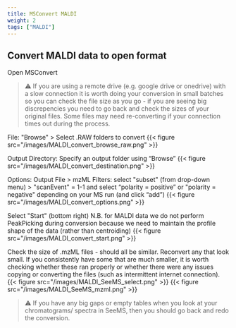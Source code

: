 ```yaml
---
title: MSConvert MALDI
weight: 2
tags: ["MALDI"]
---
```


## Convert MALDI data to open format

Open MSConvert

> :warning: If you are using a remote drive (e.g. google drive or onedrive) with a slow connection it is worth doing your conversion in small batches so you can check the file size as you go - if you are seeing big discrepencies you need to go back and check the sizes of your original files. Some files may need re-converting if your connection times out during the process.

File: "Browse" > Select .RAW folders to convert
{{< figure src="/images/MALDI_convert_browse_raw.png" >}}

Output Directory: Specify an output folder using “Browse”
{{< figure src="/images/MALDI_convert_destination.png" >}}

Options: Output File > mzML
Filters: select "subset" (from drop-down menu) > "scanEvent" = 1-1 and select “polarity = positive” or "polarity = negative" depending on your MS run (and click “add”)
{{< figure src="/images/MALDI_convert_options.png" >}}

Select "Start" (bottom right)
N.B. for MALDI data we do not perform PeakPicking during conversion because we need to maintain the profile shape of the data (rather than centroiding)
{{< figure src="/images/MALDI_convert_start.png" >}}

Check the size of .mzML files - should all be similar. Reconvert any that look small. If you consistently have some that are much smaller, it is worth checking whether these ran properly or whether there were any issues copying or converting the files (such as intermittent internet connection).
{{< figure src="/images/MALDI_SeeMS_select.png" >}}
{{< figure src="/images/MALDI_SeeMS_mzml.png" >}}

> :warning: If you have any big gaps or empty tables when you look at your chromatograms/ spectra in SeeMS, then you should go back and redo the conversion.
